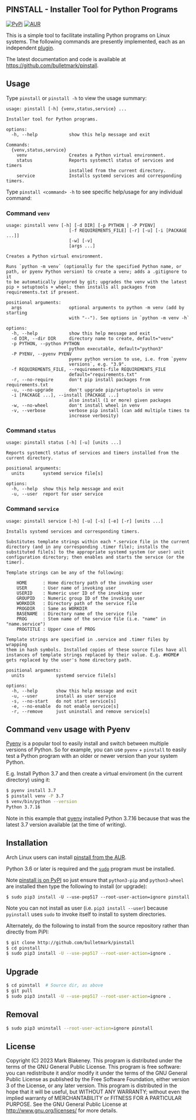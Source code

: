 ## PINSTALL - Installer Tool for Python Programs
[![PyPi](https://img.shields.io/pypi/v/pinstall)](https://pypi.org/project/pinstall/)
[![AUR](https://img.shields.io/aur/version/pinstall)](https://aur.archlinux.org/packages/pinstall/)

This is a simple tool to facilitate installing Python programs on Linux
systems. The following commands are presently implemented, each as an
independent [plugin](pinstall/commands).

The latest documentation and code is available at
https://github.com/bulletmark/pinstall.

## Usage

Type `pinstall` or `pinstall -h` to view the usage summary:

```
usage: pinstall [-h] {venv,status,service} ...

Installer tool for Python programs.

options:
  -h, --help            show this help message and exit

Commands:
  {venv,status,service}
    venv                Creates a Python virtual environment.
    status              Reports systemctl status of services and timers
                        installed from the current directory.
    service             Installs systemd services and corresponding timers.
```

Type `pinstall <command> -h` to see specific help/usage for any
individual command:

### Command `venv`

```
usage: pinstall venv [-h] [-d DIR] [-p PYTHON | -P PYENV]
                        [-f REQUIREMENTS_FILE] [-r] [-u] [-i [PACKAGE ...]]
                        [-w] [-v]
                        [args ...]

Creates a Python virtual environment.

Runs `python -m venv` (optionally for the specified Python name, or
path, or pyenv Python version) to create a venv; adds a .gitignore to it
to be automatically ignored by git; upgrades the venv with the latest
pip + setuptools + wheel; then installs all packages from
requirements.txt if present.

positional arguments:
  args                  optional arguments to python -m venv (add by starting
                        with "--"). See options in `python -m venv -h`

options:
  -h, --help            show this help message and exit
  -d DIR, --dir DIR     directory name to create, default="venv"
  -p PYTHON, --python PYTHON
                        python executable, default="python3"
  -P PYENV, --pyenv PYENV
                        pyenv python version to use, i.e. from `pyenv
                        versions`, e.g. "3.9".
  -f REQUIREMENTS_FILE, --requirements-file REQUIREMENTS_FILE
                        default="requirements.txt"
  -r, --no-require      don't pip install packages from requirements.txt
  -u, --no-upgrade      don't upgrade pip/setuptools in venv
  -i [PACKAGE ...], --install [PACKAGE ...]
                        also install (1 or more) given packages
  -w, --no-wheel        don't install wheel in venv
  -v, --verbose         verbose pip install (can add multiple times to
                        increase verbosity)
```

### Command `status`

```
usage: pinstall status [-h] [-u] [units ...]

Reports systemctl status of services and timers installed from the
current directory.

positional arguments:
  units       systemd service file[s]

options:
  -h, --help  show this help message and exit
  -u, --user  report for user service
```

### Command `service`

```
usage: pinstall service [-h] [-u] [-s] [-e] [-r] [units ...]

Installs systemd services and corresponding timers.

Substitutes template strings within each *.service file in the current
directory (and in any corresponding .timer file); installs the
substituted file[s] to the appropriate systemd system (or user) unit
configuration directory; then enables and starts the service (or the
timer).

Template strings can be any of the following:

    HOME      : Home directory path of the invoking user
    USER      : User name of invoking user
    USERID    : Numeric user ID of the invoking user
    GROUPID   : Numeric group ID of the invoking user
    WORKDIR   : Directory path of the service file
    PROGDIR   : Same as WORKDIR
    BASENAME  : Directory name of the service file
    PROG      : Stem name of the service file (i.e. "name" in "name.service")
    PROGTITLE : Upper case of PROG

Template strings are specified in .service and .timer files by wrapping
them in hash symbols. Installed copies of these source files have all
instances of template strings replaced by their value. E.g. #HOME#
gets replaced by the user's home directory path.

positional arguments:
  units            systemd service file[s]

options:
  -h, --help       show this help message and exit
  -u, --user       install as user service
  -s, --no-start   do not start service[s]
  -e, --no-enable  do not enable service[s]
  -r, --remove     just uninstall and remove service[s]
```

## Command `venv` usage with Pyenv

[Pyenv](https://github.com/pyenv/pyenv) is a popular tool to easily
install and switch between multiple versions of Python. So for example,
you can use `pyenv` + `pinstall` to easily test a Python program with an
older or newer version than your system Python.

E.g. Install Python 3.7 and then create a virtual enviroment (in the
current directory) using it:

```sh
$ pyenv install 3.7
$ pinstall venv -P 3.7
$ venv/bin/python --version
Python 3.7.16
```

Note in this example that [pyenv](https://github.com/pyenv/pyenv)
installed Python 3.7.16 because that was the latest 3.7 version
available (at the time of writing).

## Installation

Arch Linux users can install [pinstall from the
AUR](https://aur.archlinux.org/packages/pinstall).

Python 3.6 or later is required and the [`sudo`](https://www.sudo.ws/)
program must be installed.

Note [pinstall is on PyPI](https://pypi.org/project/pinstall/) so just
ensure that `python3-pip` and `python3-wheel` are installed then type
the following to install (or upgrade):

```
$ sudo pip3 install -U --use-pep517 --root-user-action=ignore pinstall
```

Note you can not install as user (i.e. `pip3 install --user`) because
`pyinstall` uses `sudo` to invoke itself to install to system
directories.

Alternately, do the following to install from the source repository
rather than directly from PiPI:

```sh
$ git clone http://github.com/bulletmark/pinstall
$ cd pinstall
$ sudo pip3 install -U --use-pep517 --root-user-action=ignore .
```

## Upgrade

```sh
$ cd pinstall  # Source dir, as above
$ git pull
$ sudo pip3 install -U --use-pep517 --root-user-action=ignore .
```

## Removal

```sh
$ sudo pip3 uninstall --root-user-action=ignore pinstall
```

## License

Copyright (C) 2023 Mark Blakeney. This program is distributed under the
terms of the GNU General Public License. This program is free software:
you can redistribute it and/or modify it under the terms of the GNU
General Public License as published by the Free Software Foundation,
either version 3 of the License, or any later version. This program is
distributed in the hope that it will be useful, but WITHOUT ANY
WARRANTY; without even the implied warranty of MERCHANTABILITY or
FITNESS FOR A PARTICULAR PURPOSE. See the GNU General Public License at
<http://www.gnu.org/licenses/> for more details.

<!-- vim: se ai syn=markdown: -->
